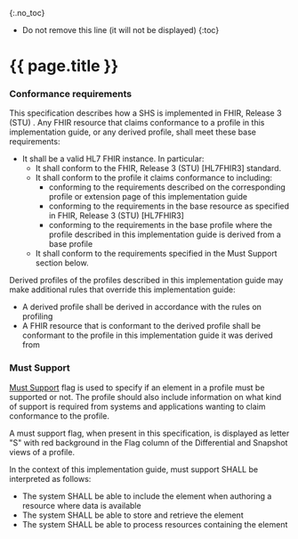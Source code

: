 {:.no_toc}
<!-- TOC  the css styling for this is \pages\assets\css\project.css under 'markdown-toc'-->
* Do not remove this line (it will not be displayed)
{:toc}
# {{ page.title }}

### Conformance requirements
This specification describes how a SHS is implemented in FHIR, Release 3 (STU) . Any FHIR resource that claims conformance to a profile in this implementation guide, or any derived profile, shall meet these base requirements:
* It shall be a valid HL7 FHIR instance. In particular:
    * It shall conform to the FHIR, Release 3 (STU) [HL7FHIR3] standard.
    * It shall conform to the profile it claims conformance to including:
        * conforming to the requirements described on the corresponding profile or extension page of this implementation guide
        * conforming to the requirements in the base resource as specified in FHIR, Release 3 (STU) [HL7FHIR3]
        * conforming to the requirements in the base profile where the profile described in this implementation guide is derived from a base profile 
    * It shall conform to the requirements specified in the Must Support section below.

Derived profiles of the profiles described in this implementation guide may make additional rules that override this implementation guide:
* A derived profile shall be derived in accordance with the rules on profiling
* A FHIR resource that is conformant to the derived profile shall be conformant to the profile in this implementation guide it was derived from


### Must Support
[Must Support](http://hl7.org/fhir/STU3/conformance-rules.html#mustSupport) flag is used to specify if an element in a profile must be supported or not. The profile should also include information on what kind of support is required from systems and applications wanting to claim conformance 
to the profile.

A must support flag, when present in this specification, is displayed as letter "S" with red background in the Flag column of the Differential and Snapshot views of a profile.

In the context of this implementation guide, must support SHALL be interpreted as follows: 

* The system SHALL be able to include the element when authoring a resource where data is available
* The system SHALL be able to store and retrieve the element
* The system SHALL be able to process resources containing the element


